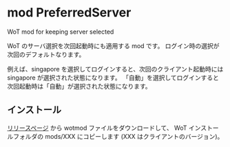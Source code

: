 # mod PreferredServer

WoT mod for keeping server selected

WoT のサーバ選択を次回起動時にも適用する mod です。
ログイン時の選択が次回のデフォルトなります。

例えば、singapore を選択してログインすると、次回のクライアント起動時には singapore が選択された状態になります。
「自動」を選択してログインすると次回起動時は「自動」が選択された状態になります。 


## インストール

[リリースページ](../../releases/latest) から wotmod ファイルをダウンロードして、
WoT インストールフォルダの mods/XXX にコピーします (XXX はクライアントのバージョン)。

